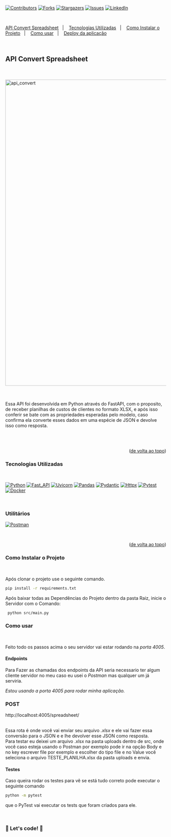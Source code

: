 <a name="readme-top"></a>

[![Contributors][contributors-shield]][contributors-url]
[![Forks][forks-shield]][forks-url]
[![Stargazers][stars-shield]][stars-url]
[![Issues][issues-shield]][issues-url]
[![LinkedIn][linkedin-shield]][linkedin-url]

<br>

<a href="#API Convert Spreadsheet">API Convert Spreadsheet</a>&nbsp;&nbsp;&nbsp;|&nbsp;&nbsp;&nbsp;
<a href="#Tecnologias-Utilizadas">Tecnologias Utilizadas</a>&nbsp;&nbsp;&nbsp;|&nbsp;&nbsp;&nbsp;
<a href="#Como-Instalar-o-Projeto">Como Instalar o Projeto</a>&nbsp;&nbsp;&nbsp;|&nbsp;&nbsp;&nbsp;
<a href="#Como-usar">Como usar</a>&nbsp;&nbsp;&nbsp;|&nbsp;&nbsp;&nbsp;
<a href="#Deploy-da-aplicação">Deploy da aplicação</a>

<br>

## <strong>API Convert Spreadsheet</strong>

<br>

<br>

<img width="958" alt="api_convert" src="https://github.com/HMontarroyos/api_convert_spreadsheet/assets/60220406/f3d3bd0a-adb2-4ca7-8edf-cb5da473f3b6">

<br/>
<br/>
<br/>

Essa API foi desenvolvida em Python através do FastAPI, com o proposito, de receber planilhas de custos de clientes no formato XLSX, e após isso conferir se bate com as propriedades esperadas pelo modelo, caso confirma ela converte esses dados em uma espécie de JSON e devolve isso como resposta.

<br/>
<br/>

<p align="right">(<a href="#readme-top">de volta ao topo</a>)</p>

### <strong>Tecnologias Utilizadas</strong>

<br>

[![Python][Python]][Python-url]
[![Fast_API][Fast_API]][Fast_API-url]
[![Uvicorn][Uvicorn]][Uvicorn-url]
[![Pandas][Pandas]][Pandas-url]
[![Pydantic][Pydantic]][Pydantic-url]
[![Httpx][Httpx]][Httpx-url]
[![Pytest][Pytest]][Pytest-url]
[![Docker][Docker]][Docker-url]

<br>

### <strong>Utilitários</strong>

 [![Postman][Postman]][Postman-url]

<br>

<p align="right">(<a href="#readme-top">de volta ao topo</a>)</p>

### <strong>Como Instalar o Projeto</strong>

<br>

Após clonar o projeto use o seguinte comando.

```sh
pip install -r requirements.txt
```

Após baixar todas as Dependências do Projeto dentro da pasta Raiz, inicie o Servidor com o Comando:

```sh
 python src/main.py
```

### <strong>Como usar</strong>

<br>

Feito todo os passos acima o seu servidor  vai estar  rodando na <i>porta 4005</i>.

#### Endpoints 

Para Fazer as chamadas dos endpoints da API seria necessario ter algum cliente servidor no meu caso eu usei o <i>Postman</i> mas qualquer um já serviria.

<i>Estou usando a porta 4005 para rodar minha aplicação.</i>


### POST 

http://localhost:4005/spreadsheet/

<br/>
Essa  rota é onde você vai enviar seu arquivo <i>.xlsx</i> e ele vai fazer essa conversão para o JSON e e lhe devolver esse JSON como resposta.
</br>
Para testar eu deixei um arquivo .xlsx na pasta uploads dentro de src, onde você caso esteja usando o Postman por exemplo pode ir na opção Body e no key escrever file por exemplo e escolher do tipo file e no Value você seleciona o arquivo TESTE_PLANILHA.xlsx da pasta uploads e envia.
</br>

#### Testes 

Caso queira rodar os testes para vê se está tudo correto pode executar o seguinte comando 

```sh
python -m pytest
```
que o PyTest vai executar os tests que foram criados para ele.

<br>

### 🚀 Let's code! 🚀

<!-- MARKDOWN LINKS & IMAGES -->
<!-- https://www.markdownguide.org/basic-syntax/#reference-style-links -->

[contributors-shield]: https://img.shields.io/github/contributors/HMontarroyos/api_convert_spreadsheet.svg?style=for-the-badge
[contributors-url]: https://github.com/HMontarroyos/api_convert_spreadsheet/graphs/contributors
[forks-shield]: https://img.shields.io/github/forks/HMontarroyos/api_convert_spreadsheet.svg?style=for-the-badge
[forks-url]: https://github.com/HMontarroyos/api_convert_spreadsheet/fork
[stars-shield]: https://img.shields.io/github/stars/HMontarroyos/api_convert_spreadsheet.svg?style=for-the-badge
[stars-url]: https://github.com/HMontarroyos/api_convert_spreadsheet/stargazers
[issues-shield]: https://img.shields.io/github/issues/HMontarroyos/api_convert_spreadsheet.svg?style=for-the-badge
[issues-url]: https://github.com/HMontarroyos/api_convert_spreadsheet/issues
[linkedin-shield]: https://img.shields.io/badge/-LinkedIn-black.svg?style=for-the-badge&logo=linkedin&colorB=555
[linkedin-url]: https://www.linkedin.com/in/hebertmontarroyos-developer/

[Python]: https://img.shields.io/badge/python-3670A0?style=for-the-badge&logo=python&logoColor=ffdd54
[Python-url]: https://www.python.org/
[Fast_API]: https://img.shields.io/badge/FastAPI-005571?style=for-the-badge&logo=fastapi
[Fast_API-url]: https://fastapi.tiangolo.com/
[Uvicorn]: https://img.shields.io/badge/uvicorn-6A5FBB?style=for-the-badge
[Uvicorn-url]: https://www.uvicorn.org/
[Pandas]: https://img.shields.io/badge/pandas-%23150458.svg?style=for-the-badge&logo=pandas&logoColor=white
[Pandas-url]: https://pandas.pydata.org/
[Pydantic]:https://img.shields.io/badge/Pydantic-%233F4F75.svg?style=for-the-badge
[Pydantic-url]: https://docs.pydantic.dev/latest/
[Httpx]: https://img.shields.io/badge/Httpx-%230C55A5.svg?style=for-the-badge
[Httpx-url]: https://www.python-httpx.org/
[Pytest]: https://img.shields.io/badge/PyTest-%2300599C.svg?style=for-the-badge
[Pytest-url]: https://docs.pytest.org/en/7.4.x/




[Docker]: https://img.shields.io/badge/docker-%230db7ed.svg?style=for-the-badge&logo=docker&logoColor=white
[Docker-url]: https://www.docker.com/
[Postman]: https://img.shields.io/badge/Postman-gray?style=for-the-badge&logo=postman
[Postman-url]: https://www.postman.com/

